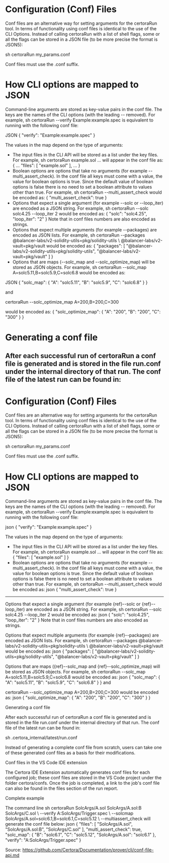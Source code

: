 # Configuration (Conf) Files

Conf files are an alternative way for setting arguments for the certoraRun tool. In terms of functionality using conf files is identical to the use of the CLI Options. Instead of calling certoraRun with a list of shell flags, some or all the flags can be stored in a JSON file (to be more precise the format is JSON5):

sh certoraRun my_params.conf

Conf files must use the .conf suffix.

# How CLI options are mapped to JSON

Command-line arguments are stored as key-value pairs in the conf file. The keys are the names of the CLI options (with the leading -- removed). For example, sh certoraRun --verify Example:example.spec is equivalent to running with the following conf file:

JSON
{ "verify": "Example:example.spec" }

The values in the map depend on the type of arguments:

- The input files in the CLI API will be stored as a list under the key files. For example, sh certoraRun example.sol ... will appear in the conf file as: { ... "files": [ "example.sol" ], ... }
- Boolean options are options that take no arguments (for example --multi_assert_check). In the conf file all keys must come with a value, the value for boolean options is true. Since the default value of boolean options is false there is no need to set a boolean attribute to values other than true. For example, sh certoraRun --multi_assert_check would be encoded as: { "multi_assert_check": true }
- Options that expect a single argument (for example --solc or --loop_iter) are encoded as a JSON string. For example, sh certoraRun --solc solc4.25 --loop_iter 2 would be encoded as: { "solc": "solc4.25", "loop_iter": "2" } Note that in conf files numbers are also encoded as strings.
- Options that expect multiple arguments (for example --packages) are encoded as JSON lists. For example, sh certoraRun --packages @balancer-labs/v2-solidity-utils=pkg/solidity-utils \ @balancer-labs/v2-vault=pkg/vault would be encoded as: { "packages": [ "@balancer-labs/v2-solidity-utils=pkg/solidity-utils", "@balancer-labs/v2-vault=pkg/vault" ] }
- Options that are maps (--solc_map and --solc_optimize_map) will be stored as JSON objects. For example, sh certoraRun --solc_map A=solc5.11,B=solc5.9,C=solc6.8 would be encoded as:

JSON
{ "solc_map": { "A": "solc5.11", "B": "solc5.9", "C": "solc6.8" } }

and

certoraRun --solc_optimize_map A=200,B=200,C=300

would be encoded as: { "solc_optimize_map": { "A": "200", "B": "200", "C": "300" } }

# Generating a conf file

After each successful run of certoraRun a conf file is generated and is stored in the file run.conf under the internal directory of that run. The conf file of the latest run can be found in:
---
# Configuration (Conf) Files

Conf files are an alternative way for setting arguments for the certoraRun tool. In terms of functionality using conf files is identical to the use of the CLI Options. Instead of calling certoraRun with a list of shell flags, some or all the flags can be stored in a JSON file (to be more precise the format is JSON5):

sh certoraRun my_params.conf

Conf files must use the .conf suffix.

# How CLI options are mapped to JSON

Command-line arguments are stored as key-value pairs in the conf file. The keys are the names of the CLI options (with the leading -- removed). For example, sh certoraRun --verify Example:example.spec is equivalent to running with the following conf file:

json
{
"verify": "Example:example.spec"
}

The values in the map depend on the type of arguments:

- The input files in the CLI API will be stored as a list under the key files. For example, sh certoraRun example.sol ... will appear in the conf file as: { "files": [ "example.sol" ] }
- Boolean options are options that take no arguments (for example --multi_assert_check). In the conf file all keys must come with a value, the value for boolean options is true. Since the default value of boolean options is false there is no need to set a boolean attribute to values other than true. For example, sh certoraRun --multi_assert_check would be encoded as: json { "multi_assert_check": true }
---
Options that expect a single argument (for example {ref}--solc or {ref}--loop_iter) are encoded as a JSON string. For example, sh certoraRun --solc solc4.25 --loop_iter 2 would be encoded as: json { "solc": "solc4.25", "loop_iter": "2" } Note that in conf files numbers are also encoded as strings.

Options that expect multiple arguments (for example {ref}--packages) are encoded as JSON lists. For example, sh certoraRun --packages @balancer-labs/v2-solidity-utils=pkg/solidity-utils \ @balancer-labs/v2-vault=pkg/vault would be encoded as: json { "packages": [ "@balancer-labs/v2-solidity-utils=pkg/solidity-utils", "@balancer-labs/v2-vault=pkg/vault" ] }

Options that are maps ({ref}--solc_map and {ref}--solc_optimize_map) will be stored as JSON objects. For example, sh certoraRun --solc_map A=solc5.11,B=solc5.9,C=solc6.8 would be encoded as: json { "solc_map": { "A": "solc5.11", "B": "solc5.9", "C": "solc6.8" } } and

certoraRun --solc_optimize_map A=200,B=200,C=300 would be encoded as: json { "solc_optimize_map": { "A": "200", "B": "200", "C": "300" } }

Generating a conf file

After each successful run of certoraRun a conf file is generated and is stored in the file run.conf under the internal directory of that run. The conf file of the latest run can be found in:

sh .certora_internal/latest/run.conf

Instead of generating a complete conf file from scratch, users can take one of these generated conf files as a basis for their modifications.

Conf files in the VS Code IDE extension

The Certora IDE Extension automatically generates conf files for each configured job; these conf files are stored in the VS Code project under the folder certora/confs. Once the job is completed, a link to the job's conf file can also be found in the files section of the run report.

Complete example

The command line sh certoraRun SolcArgs/A.sol SolcArgs/A.sol:B SolcArgs/C.sol \ --verify A:SolcArgs/Trigger.spec \ --solcmap SolcArgs/A.sol=solc6.1,B=solc6.1,C=solc5.12 \ --multiassert_check will generate the conf file below: json { "files": [ "SolcArgs/A.sol", "SolcArgs/A.sol:B", "SolcArgs/C.sol" ], "multi_assert_check": true, "solc_map": { "B": "solc6.1", "C": "solc5.12", "SolcArgs/A.sol": "solc6.1" }, "verify": "A:SolcArgs/Trigger.spec" }

Source: https://github.com/Certora/Documentation/prover/cli/conf-file-api.md
